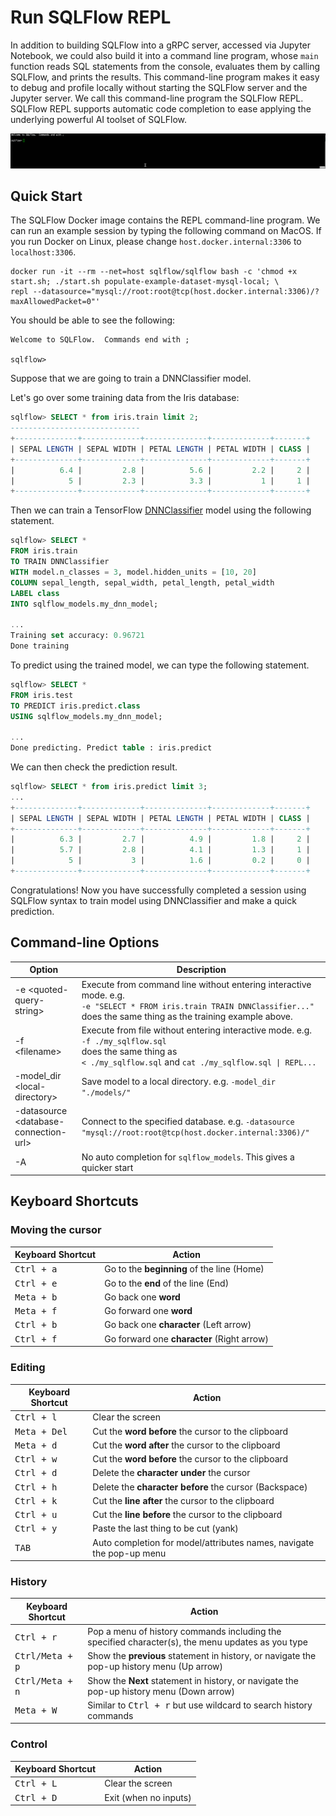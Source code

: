 # Run SQLFlow REPL

In addition to building SQLFlow into a gRPC server, accessed via Jupyter Notebook, we could also build it into a command line program, whose `main` function reads SQL statements from the console, evaluates them by calling SQLFlow, and prints the results.  This command-line program makes it easy to debug and profile locally without starting the SQLFlow server and the Jupyter server.  We call this command-line program the SQLFlow REPL. SQLFlow REPL supports automatic code completion to ease applying the underlying powerful AI toolset of SQLFlow.

![](figures/repl.gif)

## Quick Start

The SQLFlow Docker image contains the REPL command-line program.  We can run an example session by typing the following command on MacOS.  If you run Docker on Linux, please change `host.docker.internal:3306` to `localhost:3306`.

```
docker run -it --rm --net=host sqlflow/sqlflow bash -c 'chmod +x start.sh; ./start.sh populate-example-dataset-mysql-local; \
repl --datasource="mysql://root:root@tcp(host.docker.internal:3306)/?maxAllowedPacket=0"'
```

You should be able to see the following:

```
Welcome to SQLFlow.  Commands end with ;

sqlflow>
```

Suppose that we are going to train a DNNClassifier model.

Let's go over some training data from the Iris database:

```sql
sqlflow> SELECT * from iris.train limit 2;
-----------------------------
+--------------+-------------+--------------+-------------+-------+
| SEPAL LENGTH | SEPAL WIDTH | PETAL LENGTH | PETAL WIDTH | CLASS |
+--------------+-------------+--------------+-------------+-------+
|          6.4 |         2.8 |          5.6 |         2.2 |     2 |
|            5 |         2.3 |          3.3 |           1 |     1 |
+--------------+-------------+--------------+-------------+-------+
```

Then we can train a TensorFlow [DNNClassifier](https://www.tensorflow.org/api_docs/python/tf/estimator/DNNClassifier) model using the following statement.

```sql
sqlflow> SELECT *
FROM iris.train
TO TRAIN DNNClassifier
WITH model.n_classes = 3, model.hidden_units = [10, 20]
COLUMN sepal_length, sepal_width, petal_length, petal_width
LABEL class
INTO sqlflow_models.my_dnn_model;

...
Training set accuracy: 0.96721
Done training
```

To predict using the trained model, we can type the following statement.

```sql
sqlflow> SELECT *
FROM iris.test
TO PREDICT iris.predict.class
USING sqlflow_models.my_dnn_model;

...
Done predicting. Predict table : iris.predict
```

We can then check the prediction result.

```sql
sqlflow> SELECT * from iris.predict limit 3;
...
+--------------+-------------+--------------+-------------+-------+
| SEPAL LENGTH | SEPAL WIDTH | PETAL LENGTH | PETAL WIDTH | CLASS |
+--------------+-------------+--------------+-------------+-------+
|          6.3 |         2.7 |          4.9 |         1.8 |     2 |
|          5.7 |         2.8 |          4.1 |         1.3 |     1 |
|            5 |           3 |          1.6 |         0.2 |     0 |
+--------------+-------------+--------------+-------------+-------+
```

Congratulations! Now you have successfully completed a session using SQLFlow syntax to train model using DNNClassifier and make a quick prediction.

## Command-line Options

|             Option                      | Description |
|-----------------------------------------|-------------|
| -e \<quoted-query-string\>              | Execute from command line without entering interactive mode. e.g. <br>`-e "SELECT * FROM iris.train TRAIN DNNClassifier..." `<br>does the same thing as the training example above.|
| -f \<filename\>                         | Execute from file without entering interactive mode. e.g. <br>`-f ./my_sqlflow.sql`<br>does the same thing as<br>`< ./my_sqlflow.sql` and `cat ./my_sqlflow.sql \| REPL...` |
| -model_dir \<local-directory\>          | Save model to a local directory. e.g. `-model_dir "./models/"` |
| -datasource \<database-connection-url\> | Connect to the specified database. e.g. `-datasource "mysql://root:root@tcp(host.docker.internal:3306)/" ` |
| -A                                      | No auto completion for `sqlflow_models`. This gives a quicker start |

## Keyboard Shortcuts

### Moving the cursor

|  Keyboard Shortcut  |                   Action                   |
|---------------------|--------------------------------------------|
| <kbd>Ctrl + a</kbd> | Go to the **beginning** of the line (Home) |
| <kbd>Ctrl + e</kbd> | Go to the **end** of the line (End)        |
| <kbd>Meta + b</kbd> | Go back one **word**                       |
| <kbd>Meta + f</kbd> | Go forward one **word**                    |
| <kbd>Ctrl + b</kbd> | Go back one **character** (Left arrow)     |
| <kbd>Ctrl + f</kbd> | Go forward one **character** (Right arrow) |

### Editing

| Keyboard Shortcut     |                        Action                                        |
|-----------------------|----------------------------------------------------------------------|
| <kbd>Ctrl + l</kbd>   | Clear the screen                                                     |
| <kbd>Meta + Del</kbd> | Cut the **word before** the cursor to the clipboard                  |
| <kbd>Meta + d</kbd>   | Cut the **word after** the cursor to the clipboard                   |
| <kbd>Ctrl + w</kbd>   | Cut the **word before** the cursor to the clipboard                  |
| <kbd>Ctrl + d</kbd>   | Delete the **character under** the cursor                            |
| <kbd>Ctrl + h</kbd>   | Delete the **character before** the cursor (Backspace)               |
| <kbd>Ctrl + k</kbd>   | Cut the **line after** the cursor to the clipboard                   |
| <kbd>Ctrl + u</kbd>   | Cut the **line before** the cursor to the clipboard                  |
| <kbd>Ctrl + y</kbd>   | Paste the last thing to be cut (yank)                                |
| <kbd>  TAB   </kbd>   | Auto completion for model/attributes names, navigate the pop-up menu |

### History

| Keyboard Shortcut        |                   Action                                                                          |
|--------------------------|---------------------------------------------------------------------------------------------------|
| <kbd>Ctrl + r</kbd>      | Pop a menu of history commands including the specified character(s), the menu updates as you type |
| <kbd>Ctrl/Meta + p</kbd> | Show the **previous** statement in history, or navigate the pop-up history menu (Up arrow)        |
| <kbd>Ctrl/Meta + n</kbd> | Show the **Next** statement in history, or navigate the pop-up history menu (Down arrow)          |
| <kbd>Meta + W</kbd>      | Similar to <kbd>Ctrl + r</kbd> but use wildcard to search history commands                        |

### Control

|  Keyboard Shortcut  |          Action       |
|---------------------|-----------------------|
| <kbd>Ctrl + L</kbd> | Clear the screen      |
| <kbd>Ctrl + D</kbd> | Exit (when no inputs) |
